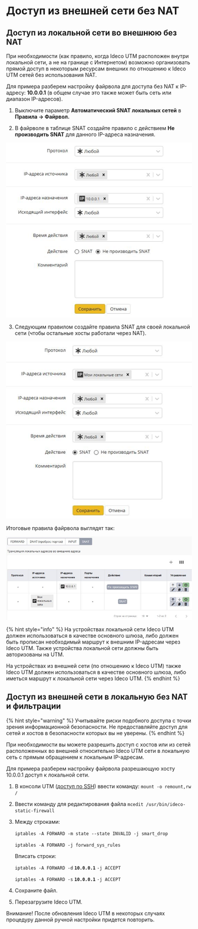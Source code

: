 # Доступ из внешней сети без NAT

## Доступ из локальной сети во внешнюю без NAT

При необходимости \(как правило, когда Ideco UTM расположен внутри локальной сети, а не на границе с Интернетом\) возможно организовать прямой доступ в некоторым ресурсам внешних по отношению к Ideco UTM сетей без использования NAT.

Для примера разберем настройку файрвола для доступа без NAT к IP-адресу: **10.0.0.1** \(в общем случае это также может быть сеть или диапазон IP-адресов\).

1. Выключите параметр **Автоматический SNAT локальных сетей** в **Правила -&gt; Файрвол.**

2. В файрволе в таблице SNAT создайте правило с действием **Не производить SNAT** для данного IP-адреса назначения.

![](../.gitbook/assets/12025894.jpg)

3. Следующим правилом создайте правила SNAT для своей локальной сети \(чтобы остальные хосты работали через NAT\).

![](../.gitbook/assets/11239490.jpg)

Итоговые правила файрвола выглядят так:

![](../.gitbook/assets/12025896.jpg)

{% hint style="info" %}
На устройствах локальной сети Ideco UTM должен использоваться в качестве основного шлюза, либо должен быть прописан необходимый маршрут к внешним IP-адресам через Ideco UTM. Также устройства локальной сети должны быть авторизованы на UTM. 

На устройствах из внешней сети \(по отношению к Ideco UTM\) также Ideco UTM должен использоваться в качестве основного шлюза, либо иметься маршрут к локальной сети через Ideco UTM.
{% endhint %}

## Доступ из внешней сети в локальную без NAT и фильтрации

{% hint style="warning" %}
Учитывайте риски подобного доступа с точки зрения информационной безопасности. Не предоставляйте доступ для сетей и хостов в безопасности которых вы не уверены.
{% endhint %}

При необходимости вы можете разрешить доступ с хостов или из сетей расположенных во внешней относительно Ideco UTM сети в локальную сеть с прямым обращением к локальным IP-адресам.

Для примера разберем настройку файрвола разрешающую хосту 10.0.0.1 доступ к локальной сети.

1. В консоли UTM \([доступ по SSH](../pravila_dostupa/administratory/udalennyi_dostup_po_ssh.md)\) ввести команду:  `mount -o remount,rw /`
2. Ввести команду для редактирования файла  `mcedit /usr/bin/ideco-static-firewall`
3. Между строками:  

   `iptables -A FORWARD -m state --state INVALID -j smart_drop`  

   `iptables -A FORWARD -j forward_sys_rules`

   Вписать строки:  

   `iptables -A FORWARD -d` **`10.0.0.1`** `-j ACCEPT`

   `iptables -A FORWARD -s` **`10.0.0.1`** `-j ACCEPT`

4. Сохраните файл.
5. Перезагрузите Ideco UTM.

Внимание! После обновления Ideco UTM в некоторых случаях процедуру данной ручной настройки придется повторить.

